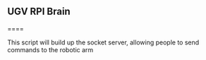 ## UGV RPI Brain
====

This script will build up the socket server, allowing people to send commands to the robotic arm

